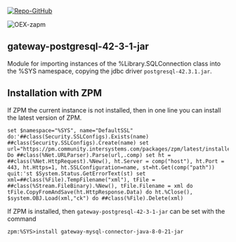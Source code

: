 [![Repo-GitHub](https://img.shields.io/badge/dynamic/xml?color=gold&label=GitHub%20module.xml&prefix=ver.&query=%2F%2FVersion&url=https%3A%2F%2Fraw.githubusercontent.com%2Fsergeymi37%2Fgateway-postgresql-42-3-1-jar%2Fmaster%2Fmodule.xml)](https://raw.githubusercontent.com/sergeymi37/gateway-postgresql-42-3-1-jar/master/module.xml)
 
![OEX-zapm](https://img.shields.io/badge/dynamic/json?url=https:%2F%2Fpm.community.intersystems.com%2Fpackages%2Fgateway-postgresql-42-3-1-jar%2F&label=ZPM-pm.community.intersystems.com&query=$.version&color=green&prefix=gateway-postgresql-42-3-1-jar)
 
## gateway-postgresql-42-3-1-jar
Module for importing instances of the %Library.SQLConnection class into the %SYS namespace, copying the jdbс driver `postgresql-42.3.1.jar`.

## Installation with ZPM

If ZPM the current instance is not installed, then in one line you can install the latest version of ZPM.
```
set $namespace="%SYS", name="DefaultSSL" do:'##class(Security.SSLConfigs).Exists(name) ##class(Security.SSLConfigs).Create(name) set url="https://pm.community.intersystems.com/packages/zpm/latest/installer" Do ##class(%Net.URLParser).Parse(url,.comp) set ht = ##class(%Net.HttpRequest).%New(), ht.Server = comp("host"), ht.Port = 443, ht.Https=1, ht.SSLConfiguration=name, st=ht.Get(comp("path")) quit:'st $System.Status.GetErrorText(st) set xml=##class(%File).TempFilename("xml"), tFile = ##class(%Stream.FileBinary).%New(), tFile.Filename = xml do tFile.CopyFromAndSave(ht.HttpResponse.Data) do ht.%Close(), $system.OBJ.Load(xml,"ck") do ##class(%File).Delete(xml)
```
If ZPM is installed, then `gateway-postgresql-42-3-1-jar` can be set with the command
```
zpm:%SYS>install gateway-mysql-connector-java-8-0-21-jar
```
